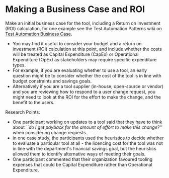 # Making a Business Case and ROI

Make an initial business case for the tool, including a Return on Investment (ROI) calculation, for one example see the Test Automation Patterns wiki on [Test Automation Business Case](https://testautomationpatterns.org/wiki/index.php/TEST_AUTOMATION_BUSINESS_CASE).
  
  - You may find it useful to consider your budget and a return on investment (ROI) calculation at this point, and include whether the costs will be treated as Capital Expenditure (CapEx) or Operational Expenditure (OpEx) as stakeholders may require specific expenditure types.
  - For example, if you are evaluating whether to use a tool, an early question might be to consider whether the cost of the tool is in line with budget constraints and savings goals. 
  - Alternatively if you are a tool supplier (in-house, open-source or vendor) and you are reviewing how to respond to a user change request, you might need to look at the ROI for the effort to make the change, and the benefit to the users.

Research Points:    
  - One participant working on updates to a tool said that they have to think about *``do I get payback for the amount of effort to make this change?''* when considering change requests.
  - in one case study, the participants used the heuristics to decide whether to evaluate a particular tool at all - the licencing cost for the tool was not in line with the department's financial savings goal, but the heuristics allowed them to identify alternative ways of meeting their goals. 
  - One participant commented that their organization favoured tooling expenses that could be Capital Expenditure rather than Operational Expenditure. 
